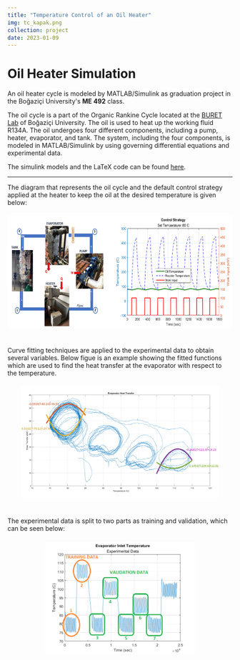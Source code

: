 ```yaml
---
title: "Temperature Control of an Oil Heater"
img: tc_kapak.png
collection: project
date: 2023-01-09
---
```


# Oil Heater Simulation

An oil heater cycle is modeled by MATLAB/Simulink as graduation project in the Boğaziçi University's **ME 492** class.

The oil cycle is a part of the Organic Rankine Cycle located at the [BURET Lab](http://buret.boun.edu.tr/facilities/organic-rankine-cycle/) of Boğaziçi University. The oil is used to heat up the working fluid R134A. The oil undergoes four different components, including a pump, heater, evaporator, and tank. The system, including the four components, is modeled in MATLAB/Simulink by using governing differential equations and experimental data.

The simulink models and the LaTeX code can be found [here](https://github.com/edizferit/Oil-Heater-Simulation).

---

The diagram that represents the oil cycle and the default control strategy applied at the heater to keep the oil at the desired temperature is given below:

<center>
<img src="/images/tc_def.png" alt="Experiment Setup" style="height:250px; border-radius: 3px; margin-top: 8px; margin-bottom: 8px;"/>
</center>
<br>

Curve fitting techniques are applied to the experimental data to obtain several variables. Below figue is an example showing the fitted functions which are used to find the heat transfer at the evaporator with respect to the temperature.

<center>
<img src="/images/tc_evaporator_curve_fit.png" alt="Experiment Setup" style="height:250px; border-radius: 3px; margin-top: 8px; margin-bottom: 8px;"/>
</center>
<br>

The experimental data is split to two parts as training and validation, which can be seen below:

<center>
<img src="/images/tc_experimental-data.png" alt="Experiment Setup" style="height:250px; border-radius: 3px; margin-top: 8px; margin-bottom: 8px;"/>
</center>
<br>
